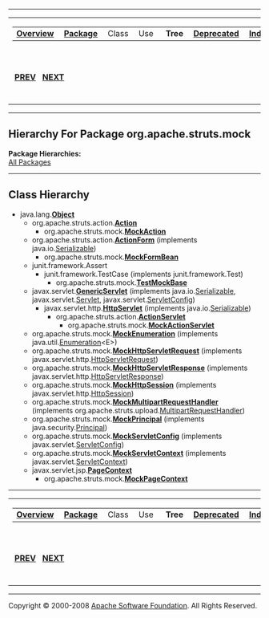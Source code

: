 ------------------------------------------------------------------------

<span id="navbar_top"></span> [](#skip-navbar_top "Skip navigation links")

<table>
<colgroup>
<col width="50%" />
<col width="50%" />
</colgroup>
<tbody>
<tr class="odd">
<td align="left"><span id="navbar_top_firstrow"></span>
<table>
<tbody>
<tr class="odd">
<td align="left"><a href="../../../../overview-summary.html.md"><strong>Overview</strong></a> </td>
<td align="left"><a href="package-summary.html.md"><strong>Package</strong></a> </td>
<td align="left">Class </td>
<td align="left">Use </td>
<td align="left"> <strong>Tree</strong> </td>
<td align="left"><a href="../../../../deprecated-list.html.md"><strong>Deprecated</strong></a> </td>
<td align="left"><a href="../../../../index-all.html.md"><strong>Index</strong></a> </td>
<td align="left"><a href="../../../../help-doc.html.md"><strong>Help</strong></a> </td>
</tr>
</tbody>
</table></td>
<td align="left"></td>
</tr>
<tr class="even">
<td align="left"> <a href="../../../../org/apache/struts/config/impl/package-tree.html.md"><strong>PREV</strong></a>   <a href="../../../../org/apache/struts/upload/package-tree.html"><strong>NEXT</strong></a></td>
<td align="left"><a href="../../../../index.html.md?org/apache/struts/mock/package-tree.html"><strong>FRAMES</strong></a>    <a href="package-tree.html"><strong>NO FRAMES</strong></a>    
<a href="../../../../allclasses-noframe.html.md"><strong>All Classes</strong></a></td>
</tr>
</tbody>
</table>

<span id="skip-navbar_top"></span>

------------------------------------------------------------------------

Hierarchy For Package org.apache.struts.mock
--------------------------------------------

**Package Hierarchies:**  
[All Packages](../../../../overview-tree.html.md)

------------------------------------------------------------------------

Class Hierarchy
---------------

-   java.lang.[**Object**](http://java.sun.com/j2se/1.4.2/docs/api/java/lang/Object.html.md?is-external=true "class or interface in java.lang")
    -   org.apache.struts.action.[**Action**](../../../../org/apache/struts/action/Action.html.md "class in org.apache.struts.action")
        -   org.apache.struts.mock.[**MockAction**](../../../../org/apache/struts/mock/MockAction.html.md "class in org.apache.struts.mock")
    -   org.apache.struts.action.[**ActionForm**](../../../../org/apache/struts/action/ActionForm.html.md "class in org.apache.struts.action") (implements java.io.[Serializable](http://java.sun.com/j2se/1.4.2/docs/api/java/io/Serializable.html?is-external=true "class or interface in java.io"))
        -   org.apache.struts.mock.[**MockFormBean**](../../../../org/apache/struts/mock/MockFormBean.html.md "class in org.apache.struts.mock")
    -   junit.framework.Assert
        -   junit.framework.TestCase (implements junit.framework.Test)
            -   org.apache.struts.mock.[**TestMockBase**](../../../../org/apache/struts/mock/TestMockBase.html.md "class in org.apache.struts.mock")
    -   javax.servlet.[**GenericServlet**](http://java.sun.com/j2ee/1.4/docs/api/javax/servlet/GenericServlet.html.md?is-external=true "class or interface in javax.servlet") (implements java.io.[Serializable](http://java.sun.com/j2se/1.4.2/docs/api/java/io/Serializable.html?is-external=true "class or interface in java.io"), javax.servlet.[Servlet](http://java.sun.com/j2ee/1.4/docs/api/javax/servlet/Servlet.html?is-external=true "class or interface in javax.servlet"), javax.servlet.[ServletConfig](http://java.sun.com/j2ee/1.4/docs/api/javax/servlet/ServletConfig.html?is-external=true "class or interface in javax.servlet"))
        -   javax.servlet.http.[**HttpServlet**](http://java.sun.com/j2ee/1.4/docs/api/javax/servlet/http/HttpServlet.html.md?is-external=true "class or interface in javax.servlet.http") (implements java.io.[Serializable](http://java.sun.com/j2se/1.4.2/docs/api/java/io/Serializable.html?is-external=true "class or interface in java.io"))
            -   org.apache.struts.action.[**ActionServlet**](../../../../org/apache/struts/action/ActionServlet.html.md "class in org.apache.struts.action")
                -   org.apache.struts.mock.[**MockActionServlet**](../../../../org/apache/struts/mock/MockActionServlet.html.md "class in org.apache.struts.mock")
    -   org.apache.struts.mock.[**MockEnumeration**](../../../../org/apache/struts/mock/MockEnumeration.html.md "class in org.apache.struts.mock") (implements java.util.[Enumeration](http://java.sun.com/j2se/1.4.2/docs/api/java/util/Enumeration.html?is-external=true "class or interface in java.util")\<E\>)
    -   org.apache.struts.mock.[**MockHttpServletRequest**](../../../../org/apache/struts/mock/MockHttpServletRequest.html.md "class in org.apache.struts.mock") (implements javax.servlet.http.[HttpServletRequest](http://java.sun.com/j2ee/1.4/docs/api/javax/servlet/http/HttpServletRequest.html?is-external=true "class or interface in javax.servlet.http"))
    -   org.apache.struts.mock.[**MockHttpServletResponse**](../../../../org/apache/struts/mock/MockHttpServletResponse.html.md "class in org.apache.struts.mock") (implements javax.servlet.http.[HttpServletResponse](http://java.sun.com/j2ee/1.4/docs/api/javax/servlet/http/HttpServletResponse.html?is-external=true "class or interface in javax.servlet.http"))
    -   org.apache.struts.mock.[**MockHttpSession**](../../../../org/apache/struts/mock/MockHttpSession.html.md "class in org.apache.struts.mock") (implements javax.servlet.http.[HttpSession](http://java.sun.com/j2ee/1.4/docs/api/javax/servlet/http/HttpSession.html?is-external=true "class or interface in javax.servlet.http"))
    -   org.apache.struts.mock.[**MockMultipartRequestHandler**](../../../../org/apache/struts/mock/MockMultipartRequestHandler.html.md "class in org.apache.struts.mock") (implements org.apache.struts.upload.[MultipartRequestHandler](../../../../org/apache/struts/upload/MultipartRequestHandler.html "interface in org.apache.struts.upload"))
    -   org.apache.struts.mock.[**MockPrincipal**](../../../../org/apache/struts/mock/MockPrincipal.html.md "class in org.apache.struts.mock") (implements java.security.[Principal](http://java.sun.com/j2se/1.4.2/docs/api/java/security/Principal.html?is-external=true "class or interface in java.security"))
    -   org.apache.struts.mock.[**MockServletConfig**](../../../../org/apache/struts/mock/MockServletConfig.html.md "class in org.apache.struts.mock") (implements javax.servlet.[ServletConfig](http://java.sun.com/j2ee/1.4/docs/api/javax/servlet/ServletConfig.html?is-external=true "class or interface in javax.servlet"))
    -   org.apache.struts.mock.[**MockServletContext**](../../../../org/apache/struts/mock/MockServletContext.html.md "class in org.apache.struts.mock") (implements javax.servlet.[ServletContext](http://java.sun.com/j2ee/1.4/docs/api/javax/servlet/ServletContext.html?is-external=true "class or interface in javax.servlet"))
    -   javax.servlet.jsp.[**PageContext**](http://java.sun.com/j2ee/1.4/docs/api/javax/servlet/jsp/PageContext.html.md?is-external=true "class or interface in javax.servlet.jsp")
        -   org.apache.struts.mock.[**MockPageContext**](../../../../org/apache/struts/mock/MockPageContext.html.md "class in org.apache.struts.mock")

------------------------------------------------------------------------

<span id="navbar_bottom"></span> [](#skip-navbar_bottom "Skip navigation links")

<table>
<colgroup>
<col width="50%" />
<col width="50%" />
</colgroup>
<tbody>
<tr class="odd">
<td align="left"><span id="navbar_bottom_firstrow"></span>
<table>
<tbody>
<tr class="odd">
<td align="left"><a href="../../../../overview-summary.html.md"><strong>Overview</strong></a> </td>
<td align="left"><a href="package-summary.html.md"><strong>Package</strong></a> </td>
<td align="left">Class </td>
<td align="left">Use </td>
<td align="left"> <strong>Tree</strong> </td>
<td align="left"><a href="../../../../deprecated-list.html.md"><strong>Deprecated</strong></a> </td>
<td align="left"><a href="../../../../index-all.html.md"><strong>Index</strong></a> </td>
<td align="left"><a href="../../../../help-doc.html.md"><strong>Help</strong></a> </td>
</tr>
</tbody>
</table></td>
<td align="left"></td>
</tr>
<tr class="even">
<td align="left"> <a href="../../../../org/apache/struts/config/impl/package-tree.html.md"><strong>PREV</strong></a>   <a href="../../../../org/apache/struts/upload/package-tree.html"><strong>NEXT</strong></a></td>
<td align="left"><a href="../../../../index.html.md?org/apache/struts/mock/package-tree.html"><strong>FRAMES</strong></a>    <a href="package-tree.html"><strong>NO FRAMES</strong></a>    
<a href="../../../../allclasses-noframe.html.md"><strong>All Classes</strong></a></td>
</tr>
</tbody>
</table>

<span id="skip-navbar_bottom"></span>

------------------------------------------------------------------------

Copyright © 2000-2008 [Apache Software Foundation](http://www.apache.org/). All Rights Reserved.

